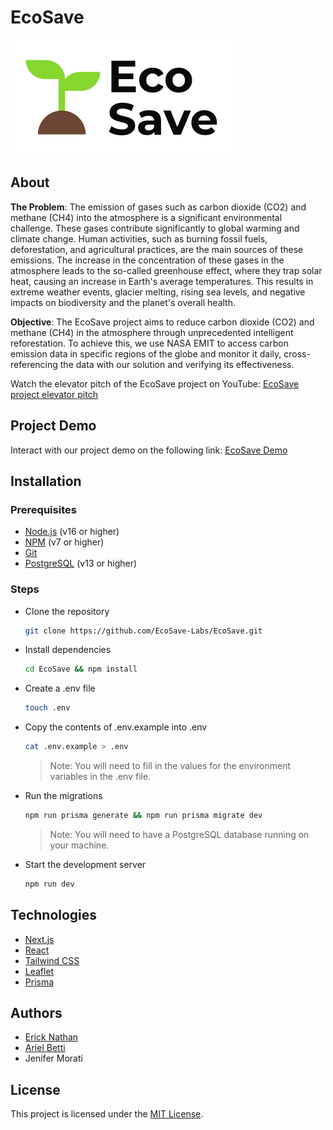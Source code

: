 # EcoSave

![EcoSave Logo](.github/logo.svg)

## About

**The Problem**: The emission of gases such as carbon dioxide (CO2) and methane (CH4) into the atmosphere is a significant environmental challenge. These gases contribute significantly to global warming and climate change. Human activities, such as burning fossil fuels, deforestation, and agricultural practices, are the main sources of these emissions. The increase in the concentration of these gases in the atmosphere leads to the so-called greenhouse effect, where they trap solar heat, causing an increase in Earth's average temperatures. This results in extreme weather events, glacier melting, rising sea levels, and negative impacts on biodiversity and the planet's overall health.

**Objective**: The EcoSave project aims to reduce carbon dioxide (CO2) and methane (CH4) in the atmosphere through unprecedented intelligent reforestation. To achieve this, we use NASA EMIT to access carbon emission data in specific regions of the globe and monitor it daily, cross-referencing the data with our solution and verifying its effectiveness.

Watch the elevator pitch of the EcoSave project on YouTube: [EcoSave project elevator pitch](https://youtu.be/7i4QlLIDfXM?si=WJIb9izYj73SC-tp)

## Project Demo

Interact with our project demo on the following link: [EcoSave Demo](https://eco-save.vercel.app/)


## Installation
### Prerequisites
- [Node.js](https://nodejs.org/en/) (v16 or higher)
- [NPM](https://www.npmjs.com/) (v7 or higher)
- [Git](https://git-scm.com/)
- [PostgreSQL](https://www.postgresql.org/) (v13 or higher)

### Steps
- Clone the repository
  ```bash
  git clone https://github.com/EcoSave-Labs/EcoSave.git
  ```

- Install dependencies
  ```bash
  cd EcoSave && npm install
  ```

- Create a .env file
  ```bash
  touch .env
  ```

- Copy the contents of .env.example into .env
  ```bash
  cat .env.example > .env
  ```
  > Note: You will need to fill in the values for the environment variables in the .env file.

- Run the migrations
  ```bash
  npm run prisma generate && npm run prisma migrate dev
  ```
  > Note: You will need to have a PostgreSQL database running on your machine.

- Start the development server
  ```bash
  npm run dev
  ```
  
## Technologies
- [Next.js](https://nextjs.org/)
- [React](https://reactjs.org/)
- [Tailwind CSS](https://tailwindcss.com/)
- [Leaflet](https://leafletjs.com/)
- [Prisma](https://www.prisma.io/)

## Authors
- [Erick Nathan](https://github.com/ericknathan)
- [Ariel Betti](https://github.com/arielbetti)
- Jenifer Morati

## License
This project is licensed under the [MIT License](LICENSE).

